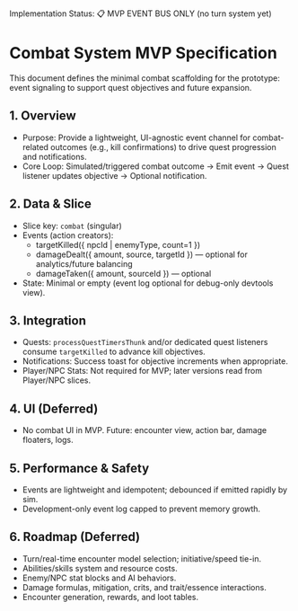 Implementation Status: 📋 MVP EVENT BUS ONLY (no turn system yet)

# Combat System MVP Specification

This document defines the minimal combat scaffolding for the prototype: event signaling to support quest objectives and future expansion.

## 1. Overview
- Purpose: Provide a lightweight, UI-agnostic event channel for combat-related outcomes (e.g., kill confirmations) to drive quest progression and notifications.
- Core Loop: Simulated/triggered combat outcome → Emit event → Quest listener updates objective → Optional notification.

## 2. Data & Slice
- Slice key: `combat` (singular)
- Events (action creators):
	- targetKilled({ npcId | enemyType, count=1 })
	- damageDealt({ amount, source, targetId }) — optional for analytics/future balancing
	- damageTaken({ amount, sourceId }) — optional
- State: Minimal or empty (event log optional for debug-only devtools view).

## 3. Integration
- Quests: `processQuestTimersThunk` and/or dedicated quest listeners consume `targetKilled` to advance kill objectives.
- Notifications: Success toast for objective increments when appropriate.
- Player/NPC Stats: Not required for MVP; later versions read from Player/NPC slices.

## 4. UI (Deferred)
- No combat UI in MVP. Future: encounter view, action bar, damage floaters, logs.

## 5. Performance & Safety
- Events are lightweight and idempotent; debounced if emitted rapidly by sim.
- Development-only event log capped to prevent memory growth.

## 6. Roadmap (Deferred)
- Turn/real-time encounter model selection; initiative/speed tie-in.
- Abilities/skills system and resource costs.
- Enemy/NPC stat blocks and AI behaviors.
- Damage formulas, mitigation, crits, and trait/essence interactions.
- Encounter generation, rewards, and loot tables.
